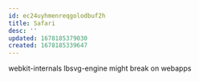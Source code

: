 ```yaml
---
id: ec24uyhmenreqgolodbuf2h
title: Safari
desc: ''
updated: 1678185379030
created: 1678185339647
---
```

webkit-internals
  lbsvg-engine might break on webapps